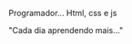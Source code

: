 Programador...
Html, css e js 

"Cada dia aprendendo mais..."

<!---
Veio1994-cloud/Veio1994-cloud is a ✨ special ✨ repository because its `README.md` (this file) appears on your GitHub profile.
You can click the Preview link to take a look at your changes.
--->

